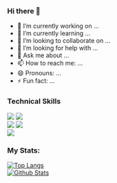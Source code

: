 ### Hi there 👋


- 🔭 I’m currently working on ...
- 🌱 I’m currently learning ...
- 👯 I’m looking to collaborate on ...
- 🤔 I’m looking for help with ...
- 💬 Ask me about ...
- 📫 How to reach me: ...
- 😄 Pronouns: ...
- ⚡ Fun fact: ...


### Technical Skills

<img src="https://img.shields.io/badge/-C%20&%20C++-659ad2?style=flat&logo=c%2B%2B&logoColor=ffffff"> <img src="https://img.shields.io/badge/-Python%203-black?style=flat&logo=python&logoColor=white"> <br />
<img src = "https://img.shields.io/badge/-HTML5-E34F26?style=flat&logo=html5&logoColor=white"> <img src = "https://img.shields.io/badge/-CSS3-1572B6?style=flat&logo=css3&logoColor=white"> <br />
<img src="https://img.shields.io/badge/-Problem%20Solving-ffa804?style=flat">  <br />

### My Stats:
[![Top Langs](https://github-readme-stats.vercel.app/api/top-langs/?username=VG270898&count_private=true&show_icons=true&theme=radical&layout=compact)]() <br/> [![Github Stats](https://github-readme-stats.vercel.app/api?username=VG270898&show_icons=true&include_all_commits=true&theme=radical)]()
